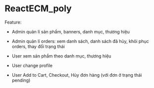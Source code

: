 # ReactECM_poly

Feature:
- Admin quản lí sản phẩm, banners, danh mục, thương hiệu
- Admin quản lí orders: xem danh sách, danh sách đã hủy, khôi phục orders, thay đổi trạng thái

- User xem sản phẩm theo danh mục, thương hiệu
- User change profile
- User Add to Cart, Checkout, Hủy đơn hàng (với đơn ở trạng thái pending)

